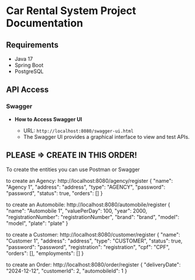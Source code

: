 # Car Rental System Project Documentation

## Requirements

- Java 17
- Spring Boot
- PostgreSQL

## API Access

### Swagger

- **How to Access Swagger UI**

  - URL: `http://localhost:8080/swagger-ui.html`
  - The Swagger UI provides a graphical interface to view and test APIs.

## **PLEASE => CREATE IN THIS ORDER!**
To create the entities you can use Postman or Swagger

  to create an Agency:
  http://localhost:8080/agency/register
  {
  "name": "Agency 1",
  "address": "address",
  "type": "AGENCY",
  "password": "password",
  "status": true,
  "orders": []
  }

  to create an Automobile:
  http://localhost:8080/automobile/register
  {
  "name": "Automobile 1",
  "valuePerDay": 100,
  "year": 2000,
  "registrationNumber": "registrationNumber",
  "brand": "brand",
  "model": "model",
  "plate": "plate"
  }

to create a Customer:
http://localhost:8080/customer/register
{
"name": "Customer 1",
"address": "address",
"type": "CUSTOMER",
"status": true,
"password": "password",
"registration": "registration",
"cpf": "CPF",
"orders": [],
"employments": []
}

to create an Order:
http://localhost:8080/order/register
{
  "deliveryDate": "2024-12-12",
  "customerId": 2,
  "automobileId": 1
}

